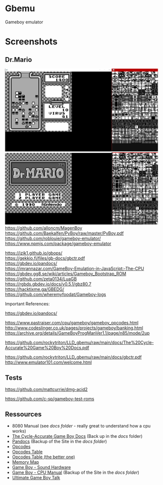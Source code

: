 # Gbemu
 Gameboy emulator
# Screenshots
## Dr.Mario

![text](docs/screenshots/Dr_Mario.png?raw=false)
![This is an image](docs/screenshots/DrMarioGame.png?raw=false)
https://github.com/alloncm/MagenBoy
 https://github.com/Baekalfen/PyBoy/raw/master/PyBoy.pdf
https://github.com/roblouie/gameboy-emulator/
https://www.npmjs.com/package/gameboy-emulator
 
 https://izik1.github.io/gbops/  
https://gekkio.fi/files/gb-docs/gbctr.pdf  
https://gbdev.io/pandocs/  
https://imrannazar.com/GameBoy-Emulation-in-JavaScript:-The-CPU  
https://gbdev.gg8.se/wiki/articles/Gameboy_Bootstrap_ROM   
https://github.com/zeta0134/LuaGB   
https://rgbds.gbdev.io/docs/v0.5.1/gbz80.7  
https://hacktixme.ga/GBEDG/  
https://github.com/wheremyfoodat/Gameboy-logs

Important References:

https://gbdev.io/pandocs/

https://www.pastraiser.com/cpu/gameboy/gameboy_opcodes.html
http://www.codeslinger.co.uk/pages/projects/gameboy/banking.html
https://archive.org/details/GameBoyProgManVer1.1/page/n85/mode/2up

https://github.com/rockytriton/LLD_gbemu/raw/main/docs/The%20Cycle-Accurate%20Game%20Boy%20Docs.pdf

https://github.com/rockytriton/LLD_gbemu/raw/main/docs/gbctr.pdf
http://www.emulator101.com/welcome.html

## Tests
https://github.com/mattcurrie/dmg-acid2

https://github.com/c-sp/gameboy-test-roms

## Ressources

- 8080 Manual (see *docs folder* - really great to understand how a cpu works)
- [The Cycle-Accurate Game Boy Docs](https://github.com/AntonioND/giibiiadvance/blob/master/docs/TCAGBD.pdf) (Back up in the *docs* folder)
- [Pandocs](http://bgb.bircd.org/pandocs.htm) (Backup of the Site in the *docs folder*)
- [Opcodes](http://www.devrs.com/gb/files/opcodes.html)
- [Opcodes Table](http://www.pastraiser.com/cpu/gameboy/gameboy_opcodes.html)
- [Opcodes Table (the better one)](https://izik1.github.io/gbops/)
- [Memory Map](http://gameboy.mongenel.com/dmg/asmmemmap.html)
- [Game Boy - Sound Hardware](https://gbdev.gg8.se/wiki/articles/Gameboy_sound_hardware)
- [Game Boy - CPU Manual](https://realboyemulator.files.wordpress.com/2013/01/gbcpuman.pdf) (Backup of the Site in the *docs folder*)
- [Ultimate Game Boy Talk](https://www.youtube.com/watch?v=HyzD8pNlpwI)
